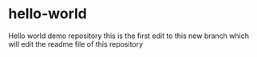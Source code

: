 # hello-world
Hello world demo repository
this is the first edit to this new branch which will edit the readme file of this repository
